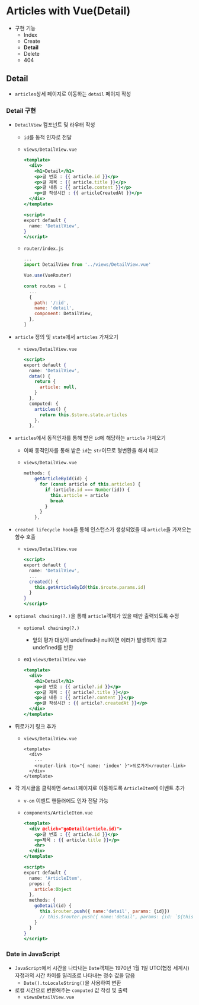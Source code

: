 # Articles with Vue(Detail)

- 구현 기능
    - Index
    - Create
    - **Detail**
    - Delete
    - 404

## Detail

- `articles`상세 페이지로 이동하는 `detail` 페이지 작성

### Detail 구현

- `DetailView` 컴포넌트 및 라우터 작성
    - `id`를 동적 인자로 전달
    - `views/DetailView.vue`
        
        ```jsx
        <template>
          <div>
            <h1>Detail</h1>
            <p>글 번호 : {{ article.id }}</p>
            <p>글 제목 : {{ article.title }}</p>
            <p>글 내용 : {{ article.content }}</p>
            <p>글 작성시간 : {{ articleCreatedAt }}</p>
          </div>
        </template>
        
        <script>
        export default {
          name: 'DetailView',
        }
        </script>
        ```
        
    - `router/index.js`
        
        ```jsx
        ...
        import DetailView from '../views/DetailView.vue'
        
        Vue.use(VueRouter)
        
        const routes = [
          ...
          {
            path: '/:id',
            name: 'detail',
            component: DetailView,
          },
        ]
        ```
        
- `article` 정의 및 `state`에서 `articles` 가져오기
    - `views/DetailView.vue`
        
        ```jsx
        <script>
        export default {
          name: 'DetailView',
          data() {
            return {
              article: null,
            }
          },
          computed: {
            articles() {
              return this.$store.state.articles
            },
          },
        ```
        
- `articles`에서 동적인자를 통해 받은 `id`에 해당하는 `article` 가져오기
    - 이때 동적인자를 통해 받은 `id`는 `str`이므로 형변환을 해서 비교
    - `views/DetailView.vue`
        
        ```jsx
        methods: {
            getArticleById(id) {
              for (const article of this.articles) {
                if (article.id === Number(id)) {
                  this.article = article
                  break
                }
              }
            },
        ```
        
- `created lifecycle hook`을 통해 인스턴스가 생성되었을 때 `article`을 가져오는 함수 호출
    - `views/DetailView.vue`
        
        ```jsx
        <script>
        export default {
          name: 'DetailView',
          ...
          created() {
            this.getArticleById(this.$route.params.id)
          }
        }
        </script>
        ```
        
- `optional chaining(?.)`을 통해 `article`객체가 있을 때만 출력되도록 수정
    - `optional chaining(?.)`
        - 앞의 평가 대상이 undefined나 null이면 에러가 발생하지 않고 undefined를 반환
    - ex) `views/DetailView.vue`
        
        ```jsx
        <template>
          <div>
            <h1>Detail</h1>
            <p>글 번호 : {{ article?.id }}</p>
            <p>글 제목 : {{ article?.title }}</p>
            <p>글 내용 : {{ article?.content }}</p>
            <p>글 작성시간 : {{ article?.createdAt }}</p>
          </div>
        </template>
        ```
        
- 뒤로가기 링크 추가
    - `views/DetailView.vue`
        
        ```
        <template>
          <div>
            ...
            <router-link :to="{ name: 'index' }">뒤로가기</router-link>
          </div>
        </template>
        ```
        
- 각 게시글을 클릭하면 `detail`페이지로 이동하도록 `ArticleItem`에 이벤트 추가
    - `v-on` 이벤트 핸들러에도 인자 전달 가능
    - `components/ArticleItem.vue`
        
        ```jsx
        <template>
          <div @click="goDetail(article.id)">
            <p>글 번호 : {{ article.id }}</p>
            <p>제목 : {{ article.title }}</p>
            <hr>
          </div>
        </template>
        
        <script>
        export default {
          name: 'ArticleItem',
          props: {
            article:Object
          },
          methods: {
            goDetail(id) {
              this.$router.push({ name:'detail', params: {id}})
              // this.$router.push({ name:'detail', params: {id: `${this.article.id}`}})
            }
          }
        }
        </script>
        ```
        

### Date in JavaScript

- `JavaScript`에서 시간을 나타내는 `Date`객체는 1970년 1월 1일 UTC(협정 세계시) 자정과의 시간 차이를 밀리초로 나타내는 정수 값을 담음
    - `Date().toLocaleString()`을 사용하여 변환
- 로컬 시간으로 변환해주는 `computed` 값 작성 및 출력
    - `viewsDetailView.vue`